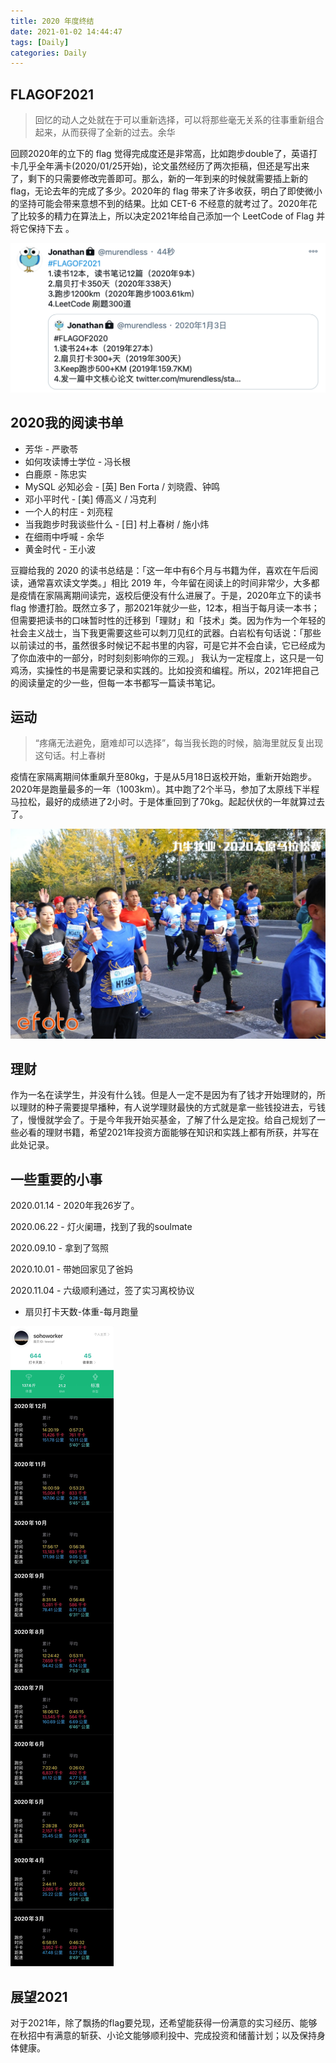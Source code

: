 ```yaml
---
title: 2020 年度终结
date: 2021-01-02 14:44:47
tags: [Daily]
categories: Daily
---
```


## FLAGOF2021

> 回忆的动人之处就在于可以重新选择，可以将那些毫无关系的往事重新组合起来，从而获得了全新的过去。余华

回顾2020年的立下的 flag 觉得完成度还是非常高，比如跑步double了，英语打卡几乎全年满卡(2020/01/25开始)，论文虽然经历了两次拒稿，但还是写出来了，剩下的只需要修改完善即可。那么，新的一年到来的时候就需要插上新的 flag，无论去年的完成了多少。2020年的 flag 带来了许多收获，明白了即使微小的坚持可能会带来意想不到的结果。比如 CET-6 不经意的就考过了。2020年花了比较多的精力在算法上，所以决定2021年给自己添加一个 LeetCode of Flag 并将它保持下去 。

![FLAGOF2021](/images/daily/flagof2021.png)

## 2020我的阅读书单

- 芳华 - 严歌苓
- 如何攻读博士学位 - 冯长根
- 白鹿原 - 陈忠实
- MySQL 必知必会 - [英] Ben Forta / 刘晓霞、钟鸣
- 邓小平时代 - [美] 傅高义 / 冯克利
- 一个人的村庄 - 刘亮程
- 当我跑步时我谈些什么 - [日] 村上春树 / 施小炜 
- 在细雨中呼喊 - 余华
- 黄金时代 - 王小波



豆瓣给我的 2020 的读书总结是：「这一年中有6个月与书籍为伴，喜欢在午后阅读，通常喜欢读文学类。」相比 2019 年，今年留在阅读上的时间非常少，大多都是疫情在家隔离期间读完，返校后便没有什么进展了。于是，2020年立下的读书 flag 惨遭打脸。既然立多了，那2021年就少一些，12本，相当于每月读一本书；但需要把读书的口味暂时性的迁移到「理财」和「技术」类。因为作为一个年轻的社会主义战士，当下我更需要这些可以刺刀见红的武器。白岩松有句话说：「那些以前读过的书，虽然很多时候记不起书里的内容，可是它并不会白读，它已经成为了你血液中的一部分，时时刻刻影响你的三观。」  我认为一定程度上，这只是一句鸡汤，实操性的书是需要记录和实践的。比如投资和编程。所以，2021年把自己的阅读量定的少一些，但每一本书都写一篇读书笔记。

## 运动

> “疼痛无法避免，磨难却可以选择”，每当我长跑的时候，脑海里就反复出现这句话。村上春树

疫情在家隔离期间体重飙升至80kg，于是从5月18日返校开始，重新开始跑步。2020年是跑量最多的一年（1003km）。其中跑了2个半马，参加了太原线下半程马拉松，最好的成绩进了2小时。于是体重回到了70kg。起起伏伏的一年就算过去了。

![taiyuan-marathon-2020](/images/daily/taiyuanmarathon2020.JPG)

## 理财

作为一名在读学生，并没有什么钱。但是人一定不是因为有了钱才开始理财的，所以理财的种子需要提早播种，有人说学理财最快的方式就是拿一些钱投进去，亏钱了，慢慢就学会了。于是今年我开始买基金，了解了什么是定投。给自己规划了一些必看的理财书籍，希望2021年投资方面能够在知识和实践上都有所获，并写在此处记录。

## 一些重要的小事

2020.01.14 - 2020年我26岁了。

2020.06.22 - 灯火阑珊，找到了我的soulmate

2020.09.10 - 拿到了驾照

2020.10.01 - 带她回家见了爸妈

2020.11.04 - 六级顺利通过，签了实习离校协议


- 扇贝打卡天数-体重-每月跑量

![扇贝打卡天数-体重-每月跑量](/images/daily/endflagof2020.JPG)

## 展望2021
对于2021年，除了飘扬的flag要兑现，还希望能获得一份满意的实习经历、能够在秋招中有满意的斩获、小论文能够顺利投中、完成投资和储蓄计划；以及保持身体健康。